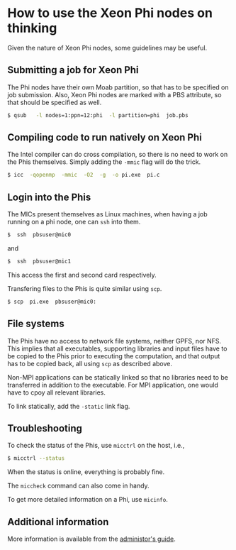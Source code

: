 # How to use the Xeon Phi nodes on thinking

Given the nature of Xeon Phi nodes, some guidelines may be useful.


## Submitting a job for Xeon Phi

The Phi nodes have their own Moab partition, so that has to be specified
on job submission.  Also, Xeon Phi nodes are marked with a PBS attribute,
so that should be specified as well.
```bash
$ qsub   -l nodes=1:ppn=12:phi  -l partition=phi  job.pbs
```


## Compiling code to run natively on Xeon Phi

The Intel compiler can do cross compilation, so there is no need to
work on the Phis themselves.  Simply adding the `-mmic` flag will do the
trick.
```bash
$ icc  -qopenmp  -mmic  -O2  -g  -o pi.exe  pi.c
```


## Login into the Phis

The MICs present themselves as Linux machines, when having a job running
on a phi node, one can `ssh` into them.
```bash
$  ssh  pbsuser@mic0
```
and
```bash
$  ssh  pbsuser@mic1
```
This access the first and second card respectively.

Transfering files to the Phis is quite similar using `scp`.
```bash
$ scp  pi.exe  pbsuser@mic0:
```


## File systems

The Phis have no access to network file systems, neither GPFS, nor NFS.
This implies that all executables, supporting libraries and input files
have to be copied to the Phis prior to executing the computation, and
that output has to be copied back, all using `scp` as described above.

Non-MPI applications can be statically linked so that no libraries need to
be transferred in addition to the executable.  For MPI application, one
would have to cpoy all relevant libraries.

To link statically, add the `-static` link flag.


## Troubleshooting

To check the status of the Phis, use `micctrl` on the host, i.e.,
```bash
$ micctrl --status
```
When the status is online, everything is probably fine.

The `miccheck` command can also come in handy.

To get more detailed information on a Phi, use `micinfo`.


## Additional information

More information is available from the [administor's guide](https://software.intel.com/sites/default/files/article/373934/system-administration-for-the-intel-xeon-phi-coprocessor.pdf).
